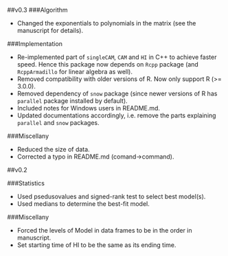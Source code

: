 ##v0.3
###Algorithm
* Changed the exponentials to polynomials in the matrix (see the manuscript for details).

###Implementation
* Re-implemented part of `singleCAM`, `CAM` and `HI` in C++ to achieve faster speed. Hence this package now depends on `Rcpp` package (and `RcppArmadillo` for linear algebra as well).
* Removed compatibility with older versions of R. Now only support R (>= 3.0.0).
* Removed dependency of `snow` package (since newer versions of R has `parallel` package installed by default).
* Included notes for Windows users in README.md.
* Updated documentations accordingly, i.e. remove the parts explaining `parallel` and `snow` packages.

###Miscellany
* Reduced the size of data.
* Corrected a typo in README.md (comand->command).



##v0.2

###Statistics
* Used psedusovalues and signed-rank test to select best model(s).
* Used medians to determine the best-fit model.

###Miscellany
* Forced the levels of Model in data frames to be in the order in manuscript.
* Set starting time of HI to be the same as its ending time.

